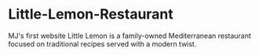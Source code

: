 # Little-Lemon-Restaurant
MJ's first website
Little Lemon is a family-owned Mediterranean restaurant focused on traditional recipes served with a modern twist.
